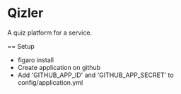 Qizler
=======

A quiz platform for a service.

== Setup
* figaro install
* Create application on github
* Add 'GITHUB_APP_ID' and 'GITHUB_APP_SECRET' to config/application.yml